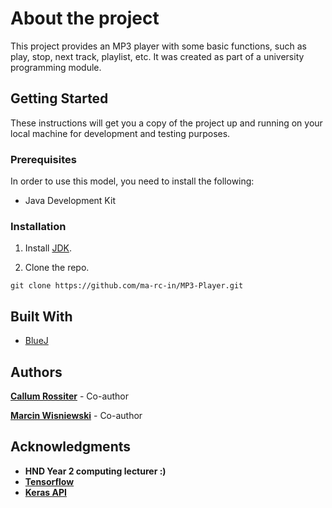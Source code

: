 # About the project

This project provides an MP3 player with some basic functions, such as play, stop, next track, playlist, etc. It was created as part of a university programming module. 

## Getting Started

These instructions will get you a copy of the project up and running on your local machine for development and testing purposes. 

### Prerequisites

In order to use this model, you need to install the following: 

* Java Development Kit

### Installation

1. Install [JDK](https://www.oracle.com/java/technologies/javase/javase-jdk8-downloads.html).


2. Clone the repo.

```
git clone https://github.com/ma-rc-in/MP3-Player.git
```

## Built With

* [BlueJ](https://www.bluej.org/)

## Authors

[**Callum Rossiter**](https://github.com/Tekiiz) - Co-author 

[**Marcin Wisniewski**](https://github.com/ma-rc-in) - Co-author

## Acknowledgments

*  **HND Year 2 computing lecturer :)**
*  [**Tensorflow**](https://www.tensorflow.org/)
*  [**Keras API**](https://keras.io/)
